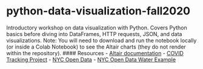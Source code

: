 # python-data-visualization-fall2020
Introductory workshop on data visualization with Python. Covers Python basics before diving into DataFrames, HTTP requests, JSON, and data visualizations.  Note: You will need to download and run the notebook locally (or inside a Colab Notebook) to see the Altair charts (they do not render within the repository).   #### Resources  - [Altair documentation](https://altair-viz.github.io/index.html) - [COVID Tracking Project](https://covidtracking.com/) - [NYC Open Data](https://opendata.cityofnewyork.us/) - [NYC Open Data Water Example](https://data.cityofnewyork.us/Environment/Water-Consumption-In-The-New-York-City/ia2d-e54m)
